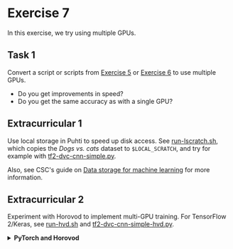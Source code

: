 # Exercise 7

In this exercise, we try using multiple GPUs.

## Task 1

Convert a script or scripts from [Exercise 5](Exercise_5.md) or [Exercise
6](Exercise_6.md) to use multiple GPUs.

- Do you get improvements in speed?
- Do you get the same accuracy as with a single GPU?

## Extracurricular 1

Use local storage in Puhti to speed up disk access. See
[run-lscratch.sh](run-lscratch.sh), which copies the _Dogs vs. cats_ dataset to
`$LOCAL_SCRATCH`, and try for example with
[tf2-dvc-cnn-simple.py](tf2-dvc-cnn-simple.py).

Also, see CSC's guide on [Data storage for machine
learning](https://docs.csc.fi/support/tutorials/ml-data/#fast-local-drive) for
more information.

## Extracurricular 2

Experiment with Horovod to implement multi-GPU training. For TensorFlow 2/Keras, see
[run-hvd.sh](run-hvd.sh) and
[tf2-dvc-cnn-simple-hvd.py](tf2-dvc-cnn-simple-hvd.py).

<details><summary><b>PyTorch and Horovod</b></summary>
  
For PyTorch see [run-pytorch-hvd.sh](run-pytorch-hvd.sh) and
[pytorch_dvc_cnn_simple_hvd.py](pytorch_dvc_cnn_simple_hvd.py).
  
</details>
